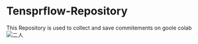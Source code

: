 # Tensprflow-Repository

This Repository is used to collect and save commitements on goole colab 
![二人](https://user-images.githubusercontent.com/69574926/134857678-de9e3270-196d-41f1-acfd-5c306618682a.jpg)
